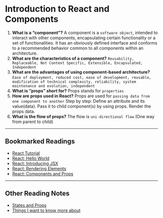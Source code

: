# Introduction to React and Components

1. **What is a “component”?**
  A component is a `software object`, intended to interact with other components, encapsulating certain functionality or a set of functionalities. It has an obviously defined interface and conforms to a recommended behavior common to all components within an architecture.
2. **What are the characteristics of a component?**
  `Reusability, Replaceable, Not Context Specific, Extensible, Encapsulated, Independent`
3. **What are the advantages of using component-based architecture?**
  `Ease of deployment, reduced cost, ease of development, reusable, modification of technical complexity, reliability, system maintenance and evolution, independent`
4. **What is “props” short for?**
  Props stands for `properties`
5. **How are props used in React?**
  Props are used for `passing data from one component to another`
  Step by step: Define an attribute and its value(data). Pass it to child component(s) by using props. Render the props data.
6. **What is the flow of props?**
  The flow is `uni-directional flow` (One way from parent to child)

***

## Bookmarked Readings

* [React Tutorial](https://reactjs.org/tutorial/tutorial.html)
* [React: Hello World](https://reactjs.org/docs/hello-world.html)
* [React: Introducing JSX](https://reactjs.org/docs/introducing-jsx.html)
* [React: Rendering Elements](https://reactjs.org/docs/rendering-elements.html)
* [React: Components and Props](https://reactjs.org/docs/components-and-props.html)

***

## Other Reading Notes

* [States and Props](class-2.md)
* [Things I want to know more about](questions.md)

